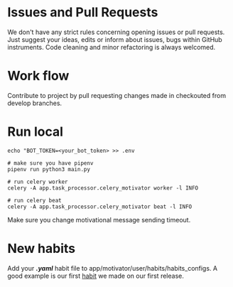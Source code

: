 # Issues and Pull Requests
We don't have any strict rules concerning opening issues or pull requests. Just
suggest your ideas, edits or inform about issues, bugs within GitHub instruments.
Code cleaning and minor refactoring is always welcomed.

# Work flow
Contribute to project by pull requesting changes made in checkouted from develop branches.

# Run local
```.env
echo "BOT_TOKEN=<your_bot_token> >> .env

# make sure you have pipenv
pipenv run python3 main.py

# run celery worker
celery -A app.task_processor.celery_motivator worker -l INFO

# run celery beat
celery -A app.task_processor.celery_motivator beat -l INFO
```

Make sure you change motivational message sending timeout.

# New habits
Add your ***.yaml*** habit file to app/motivator/user/habits/habits_configs.
A good example is our first [habit](./app/motivator/users/habits/habits_configs/stop_eating_flour.yml) we made on our first release.
